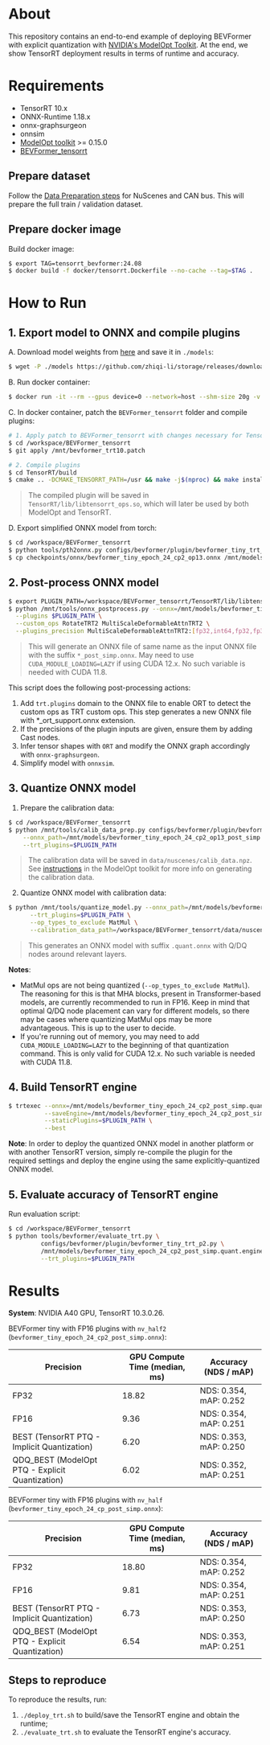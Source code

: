 # About
This repository contains an end-to-end example of deploying BEVFormer with explicit quantization with [NVIDIA's ModelOpt Toolkit](https://github.com/NVIDIA/TensorRT-Model-Optimizer).
 At the end, we show TensorRT deployment results in terms of runtime and accuracy.

# Requirements
- TensorRT 10.x
- ONNX-Runtime 1.18.x
- onnx-graphsurgeon
- onnsim
- [ModelOpt toolkit](https://github.com/NVIDIA/TensorRT-Model-Optimizer) >= 0.15.0
- [BEVFormer_tensorrt](https://github.com/DerryHub/BEVFormer_tensorrt)

## Prepare dataset
Follow the [Data Preparation steps](https://github.com/DerryHub/BEVFormer_tensorrt#nuscenes-and-can-bus-for-bevformer) for NuScenes and CAN bus.
 This will prepare the full train / validation dataset.

## Prepare docker image
Build docker image:
```bash
$ export TAG=tensorrt_bevformer:24.08
$ docker build -f docker/tensorrt.Dockerfile --no-cache --tag=$TAG .
```

# How to Run

## 1. Export model to ONNX and compile plugins
A. Download model weights from [here](https://github.com/DerryHub/BEVFormer_tensorrt#bevformer-pytorch) 
 and save it in `./models`:
```sh
$ wget -P ./models https://github.com/zhiqi-li/storage/releases/download/v1.0/bevformer_tiny_epoch_24.pth
```

B. Run docker container:
```sh
$ docker run -it --rm --gpus device=0 --network=host --shm-size 20g -v $(pwd):/mnt -v <path to data>:/workspace/BEVFormer_tensorrt/data $TAG
```

C. In docker container, patch the `BEVFormer_tensorrt` folder and compile plugins:
```sh
# 1. Apply patch to BEVFormer_tensorrt with changes necessary for TensorRT 10 support
$ cd /workspace/BEVFormer_tensorrt
$ git apply /mnt/bevformer_trt10.patch

# 2. Compile plugins
$ cd TensorRT/build
$ cmake .. -DCMAKE_TENSORRT_PATH=/usr && make -j$(nproc) && make install
```
> The compiled plugin will be saved in `TensorRT/lib/libtensorrt_ops.so`, which will later be used by both ModelOpt and TensorRT.

D. Export simplified ONNX model from torch:
```sh
$ cd /workspace/BEVFormer_tensorrt
$ python tools/pth2onnx.py configs/bevformer/plugin/bevformer_tiny_trt_p2.py /mnt/models/bevformer_tiny_epoch_24.pth --opset=13 --cuda --flag=cp2_op13
$ cp checkpoints/onnx/bevformer_tiny_epoch_24_cp2_op13.onnx /mnt/models/
```

## 2. Post-process ONNX model
```sh
$ export PLUGIN_PATH=/workspace/BEVFormer_tensorrt/TensorRT/lib/libtensorrt_ops.so
$ python /mnt/tools/onnx_postprocess.py --onnx=/mnt/models/bevformer_tiny_epoch_24_cp2_op13.onnx \
  --plugins $PLUGIN_PATH \
  --custom_ops RotateTRT2 MultiScaleDeformableAttnTRT2 \
  --plugins_precision MultiScaleDeformableAttnTRT2:[fp32,int64,fp32,fp32,fp32]:[fp32]
```
> This will generate an ONNX file of same name as the input ONNX file with the suffix `*_post_simp.onnx`.
>  May need to use `CUDA_MODULE_LOADING=LAZY` if using CUDA 12.x. No such variable is needed with CUDA 11.8.

This script does the following post-processing actions:
1. Add `trt.plugins` domain to the ONNX file to enable ORT to detect the custom ops as TRT custom ops. This step generates a new ONNX file with *_ort_support.onnx extension.
2. If the precisions of the plugin inputs are given, ensure them by adding Cast nodes.
3. Infer tensor shapes with `ORT` and modify the ONNX graph accordingly with `onnx-graphsurgeon`.
4. Simplify model with `onnxsim`.

## 3. Quantize ONNX model
1. Prepare the calibration data:  
```sh
$ cd /workspace/BEVFormer_tensorrt
$ python /mnt/tools/calib_data_prep.py configs/bevformer/plugin/bevformer_tiny_trt_p2.py \
    --onnx_path=/mnt/models/bevformer_tiny_epoch_24_cp2_op13_post_simp.onnx \
    --trt_plugins=$PLUGIN_PATH
```
> The calibration data will be saved in `data/nuscenes/calib_data.npz`.
>  See [instructions](https://github.com/NVIDIA/TensorRT-Model-Optimizer/tree/main/onnx_ptq#quantize-an-onnx-model) in the ModelOpt toolkit for more info on generating the calibration data.

2. Quantize ONNX model with calibration data:  
```bash
$ python /mnt/tools/quantize_model.py --onnx_path=/mnt/models/bevformer_tiny_epoch_24_cp2_op13_post_simp.onnx \
      --trt_plugins=$PLUGIN_PATH \
      --op_types_to_exclude MatMul \
      --calibration_data_path=/workspace/BEVFormer_tensorrt/data/nuscenes/calib_data.npz
```
> This generates an ONNX model with suffix `.quant.onnx` with Q/DQ nodes around relevant layers.

**Notes**:
- MatMul ops are not being quantized (`--op_types_to_exclude MatMul`). The reasoning for this is that MHA blocks, 
  present in Transformer-based models, are currently recommended to run in FP16. Keep in mind that optimal Q/DQ node
  placement can vary for different models, so there may be cases where quantizing MatMul ops may be more advantageous.
  This is up to the user to decide.
- If you're running out of memory, you may need to add `CUDA_MODULE_LOADING=LAZY` to the beginning of that
 quantization command. This is only valid for CUDA 12.x. No such variable is needed with CUDA 11.8.

## 4. Build TensorRT engine
```sh
$ trtexec --onnx=/mnt/models/bevformer_tiny_epoch_24_cp2_post_simp.quant.onnx \
	      --saveEngine=/mnt/models/bevformer_tiny_epoch_24_cp2_post_simp.quant.engine \
	      --staticPlugins=$PLUGIN_PATH \
	      --best
```

**Note**: In order to deploy the quantized ONNX model in another platform or with another TensorRT version, simply
 re-compile the plugin for the required settings and deploy the engine using the same explicitly-quantized ONNX model.

## 5. Evaluate accuracy of TensorRT engine
Run evaluation script:
```sh
$ cd /workspace/BEVFormer_tensorrt
$ python tools/bevformer/evaluate_trt.py \
         configs/bevformer/plugin/bevformer_tiny_trt_p2.py \
         /mnt/models/bevformer_tiny_epoch_24_cp2_post_simp.quant.engine \
         --trt_plugins=$PLUGIN_PATH
```

# Results
**System**: NVIDIA A40 GPU, TensorRT 10.3.0.26.

BEVFormer tiny with FP16 plugins with `nv_half2` (`bevformer_tiny_epoch_24_cp2_post_simp.onnx`):

| Precision                                       | GPU Compute Time (median, ms) | Accuracy (NDS / mAP)   |
|-------------------------------------------------|-------------------------------|------------------------|
| FP32                                            | 18.82                         | NDS: 0.354, mAP: 0.252 |
| FP16                                            | 9.36                          | NDS: 0.354, mAP: 0.251 |
| BEST (TensorRT PTQ - Implicit Quantization)     | 6.20                          | NDS: 0.353, mAP: 0.250 |
| QDQ_BEST (ModelOpt PTQ - Explicit Quantization) | 6.02                          | NDS: 0.352, mAP: 0.251 |


BEVFormer tiny with FP16 plugins with `nv_half` (`bevformer_tiny_epoch_24_cp_post_simp.onnx`):

| Precision                                       | GPU Compute Time (median, ms) | Accuracy (NDS / mAP)   |
|-------------------------------------------------|-------------------------------|------------------------|
| FP32                                            | 18.80                         | NDS: 0.354, mAP: 0.252 |
| FP16                                            | 9.81                          | NDS: 0.354, mAP: 0.251 |
| BEST (TensorRT PTQ - Implicit Quantization)     | 6.73                          | NDS: 0.353, mAP: 0.250 |
| QDQ_BEST (ModelOpt PTQ - Explicit Quantization) | 6.54                          | NDS: 0.353, mAP: 0.251 |

## Steps to reproduce
To reproduce the results, run:
1. `./deploy_trt.sh` to build/save the TensorRT engine and obtain the runtime;
2. `./evaluate_trt.sh` to evaluate the TensorRT engine's accuracy.
